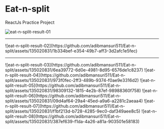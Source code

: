 # Eat-n-split
ReactJs Practice Project

![eat-n-split-result-01](https://github.com/adibmansuri511/Eat-n-split/assets/135020831/20bbcb7b-99a3-4d1b-a892-b6818e3ede38)
<hr>
![eat-n-split-result-02](https://github.com/adibmansuri511/Eat-n-split/assets/135020831/1b334bef-e354-49b7-aff3-3d2afc1e5fec)
<hr>
![eat-n-split-result-03](https://github.com/adibmansuri511/Eat-n-split/assets/135020831/6ea39772-6d0e-4981-8d95-6576de1c8237)
![eat-n-split-result-04](https://github.com/adibmansuri511/Eat-n-split/assets/135020831/973f0fec-2ff3-489b-9374-f0ae9e3316d2)
![eat-n-split-result-05](https://github.com/adibmansuri511/Eat-n-split/assets/135020831/98309132-1815-4e2b-87ef-98988360f758)
![eat-n-split-result-06](https://github.com/adibmansuri511/Eat-n-split/assets/135020831/09d4af64-29a4-45ed-a9a6-a2281c2aeaa4)
![eat-n-split-result-07](https://github.com/adibmansuri511/Eat-n-split/assets/135020831/f1bf213d-b728-4285-9ec0-daf349aee8c5)
![eat-n-split-result-08](https://github.com/adibmansuri511/Eat-n-split/assets/135020831/387ef639-f1da-4a26-a81a-903501e58183)
